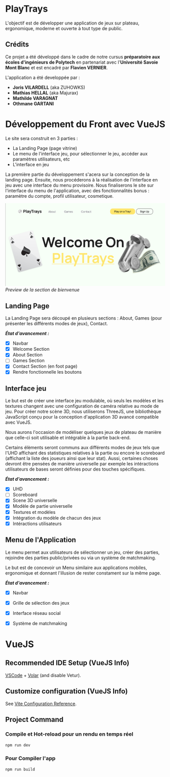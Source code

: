 # PlayTrays

L'objectif est de développer une application de jeux sur plateau, ergonomique, moderne et ouverte à tout type 
de public.

## Crédits

Ce projet a été développé dans le cadre de notre cursus **préparatoire aux écoles d'ingénieurs de Polytech** en partenariat
avec l'**Université Savoie Mont Blanc** et est encadré par **Flavien VERNIER**.

L'application a été developpée par :
- **Joris VILARDELL** (aka ZUHOWKS)
- **Mathias HELLAL** (aka Majurax)
- **Mathilde VARAGNAT**
- **Othmane GARTANI**


# Développement du Front avec VueJS

Le site sera construit en 3 parties :
- La Landing Page (page vitrine)
- Le menu de l'interface jeu, pour sélectionner le jeu, accéder aux paramètres utilisateurs, etc
- L'interface en jeu

La première partie du développement s'acera sur la conception de la landing page. Ensuite, nous
procéderons à la réalisation de l'interface en jeu avec une interface du menu provisoire. Nous finaliserons
le site sur l'interface du menu de l'application, avec des fonctionnalités bonus : paramètre du compte, 
profil utilisateur, cosmetique.


![img.png](readmeimg/img.png)
*Preview de la section de bienvenue*


## Landing Page

La Landing Page sera découpé en plusieurs sections : About, Games (pour présenter les différents modes de
jeux), Contact.

**_État d'avancement :_**
- [x] Navbar
- [x] Welcome Section
- [x] About Section
- [ ] Games Section
- [x] Contact Section (en foot page)
- [x] Rendre fonctionnelle les boutons

## Interface jeu

Le but est de créer une interface jeu modulable, où seuls les modèles et les textures changent avec une 
configuration de caméra relative au mode de jeu. Pour créer notre scène 3D, nous utiliserons ThreeJS, une
bibliothèque JavaScript conçu pour la conception d'application 3D avancé compatible avec VueJS.

Nous aurons l'occasion de modéliser quelques jeux de plateau de manière que celle-ci soit utilisable
et intégrable à la partie back-end.

Certains élèments seront communs aux différents modes de jeux tels que l'UHD affichant des statistiques
relatives à la partie ou encore le scoreboard (affichant la liste des joueurs ainsi que leur stat). Aussi,
certaines choses devront être pensées de manière universelle par exemple les intéractions utilisateurs de bases
seront définies pour des touches spécifiques.

**_État d'avancement :_**
- [x] UHD
- [ ] Scoreboard
- [x] Scene 3D universelle
- [x] Modèle de partie universelle
- [x] Textures et modèles
- [x] Intégration du modèle de chacun des jeux
- [x] Intéractions utilisateurs

## Menu de l'Application

Le menu permet aux utilisateurs de sélectionner un jeu, créer des parties, rejoindre des parties public/privées ou via
un système de matchmaking.

Le but est de concevoir un Menu similaire aux applications mobiles, ergonomique et donnant l'illusion de rester constament
sur la même page.

**_État d'avancement :_**
- [x] Navbar
- [x] Grille de sélection des jeux
- [x] Interface réseau social
- [x] Système de matchmaking


# VueJS

## Recommended IDE Setup (VueJS Info)

[VSCode](https://code.visualstudio.com/) + [Volar](https://marketplace.visualstudio.com/items?itemName=Vue.volar) (and disable Vetur).

## Customize configuration (VueJS Info)

See [Vite Configuration Reference](https://vitejs.dev/config/).

## Project Command

### Compile et Hot-reload pour un rendu en temps réel

```sh
npm run dev
```

### Pour Compiler l'app

```sh
npm run build
```
